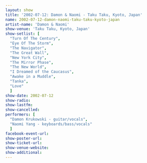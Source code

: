 ```yaml
---
layout: show
title: '2002-07-12: Damon & Naomi - Taku Taku, Kyoto, Japan'
name: 2002-07-12-damon-naomi-taku-taku-kyoto-japan
artist-name: 'Damon & Naomi'
show-venue: 'Taku Taku, Kyoto, Japan'
show-setlist: [
  "Turn Of The Century",
  "Eye Of The Storm",
  "The Navigator",
  "The Great Wall",
  "New York City",
  "The Mirror Phase",
  "The New World",
  "I Dreamed of the Caucasus",
  "Awake in a Muddle",
  "Tanka",
  "Love"
  ]
show-date: 2002-07-12
show-radio: 
show-lastfm: 
show-cancelled: 
performers: [
  "Damon Krukowski - guitar/vocals",
  "Naomi Yang - keyboards/bass/vocals"
  ]
facebook-event-url: 
show-poster-url: 
show-ticket-url: 
show-venue-website: 
show-additional: 
---
```


